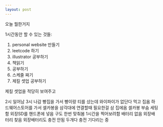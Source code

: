 ```yaml
---
layout: post
---
```


오늘 뭘한거지

1시간동안 할 수 있는 것들:
1. personal website 만들기
2. leetcode 하기
3. illustrator 공부하기
4. 책읽기
5. 공부하기
6. 스케줄 짜기
7. 제킬 셋업 공부하기

제킬 셋업을 적당히 보여주고


2시 일어남
3시 나감
빵집을 가서 빵이랑 티를 샀는데 와이파이가 없단다
먹고 집옴
하드웨어스토어를 가서 셀카봉을 삼각대에 연결할때 필요한걸 삼
집에옴
셀카봉 부숨
세팅함
외장SD를 핸드폰에 넣음
구도 한번 맞춰봄
1시간을 찍어보려함
배터리 없음
외장배터리 찾음
외장배터리도 충전 안됨
두개다 충전 기다리는 중